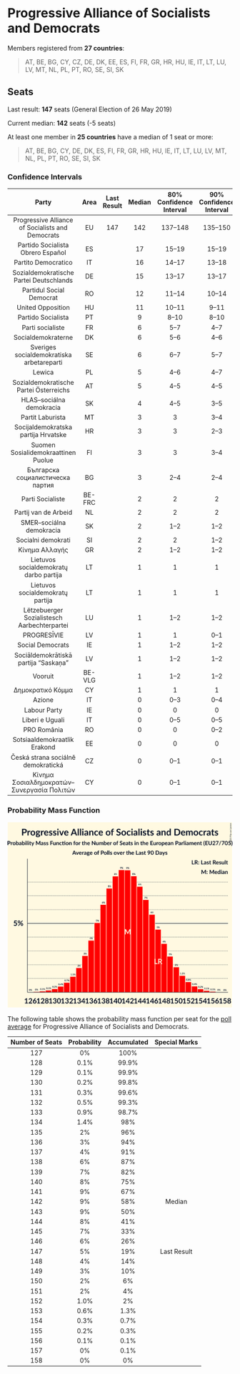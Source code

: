 # Progressive Alliance of Socialists and Democrats

Members registered from **27 countries**:

> AT, BE, BG, CY, CZ, DE, DK, EE, ES, FI, FR, GR, HR, HU, IE, IT, LT, LU, LV, MT, NL, PL, PT, RO, SE, SI, SK

## Seats

Last result: **147** seats (General Election of 26 May 2019)

Current median: **142** seats (-5 seats)

At least one member in **25 countries** have a median of 1 seat or more:

> AT, BE, BG, CY, DE, DK, ES, FI, FR, GR, HR, HU, IE, IT, LT, LU, LV, MT, NL, PL, PT, RO, SE, SI, SK

### Confidence Intervals

| Party | Area | Last Result | Median | 80% Confidence Interval | 90% Confidence Interval | 95% Confidence Interval | 99% Confidence Interval |
|:-----:|:----:|:-----------:|:------:|:-----------------------:|:-----------------------:|:-----------------------:|:-----------------------:|
| Progressive Alliance of Socialists and Democrats | EU | 147 | 142 | 137–148 | 135–150 | 134–151 | 131–154 |
| Partido Socialista Obrero Español | ES | | 17 | 15–19 | 15–19 | 14–19 | 14–19 |
| Partito Democratico | IT | | 16 | 14–17 | 13–18 | 13–18 | 12–19 |
| Sozialdemokratische Partei Deutschlands | DE | | 15 | 13–17 | 13–17 | 13–17 | 12–17 |
| Partidul Social Democrat | RO | | 12 | 11–14 | 10–14 | 10–14 | 10–15 |
| United Opposition | HU | | 11 | 10–11 | 9–11 | 9–12 | 9–12 |
| Partido Socialista | PT | | 9 | 8–10 | 8–10 | 8–10 | 8–11 |
| Parti socialiste | FR | | 6 | 5–7 | 4–7 | 0–7 | 0–8 |
| Socialdemokraterne | DK | | 6 | 5–6 | 4–6 | 4–6 | 4–7 |
| Sveriges socialdemokratiska arbetareparti | SE | | 6 | 6–7 | 5–7 | 5–7 | 5–7 |
| Lewica | PL | | 5 | 4–6 | 4–7 | 4–7 | 3–8 |
| Sozialdemokratische Partei Österreichs | AT | | 5 | 4–5 | 4–5 | 3–6 | 3–6 |
| HLAS–sociálna demokracia | SK | | 4 | 4–5 | 3–5 | 3–5 | 3–5 |
| Partit Laburista | MT | | 3 | 3 | 3–4 | 3–4 | 3–4 |
| Socijaldemokratska partija Hrvatske | HR | | 3 | 3 | 2–3 | 2–3 | 2–4 |
| Suomen Sosialidemokraattinen Puolue | FI | | 3 | 3 | 3–4 | 3–4 | 3–4 |
| Българска социалистическа партия | BG | | 3 | 2–4 | 2–4 | 2–4 | 2–4 |
| Parti Socialiste | BE-FRC | | 2 | 2 | 2 | 2 | 2–3 |
| Partij van de Arbeid | NL | | 2 | 2 | 2 | 2 | 1–2 |
| SMER–sociálna demokracia | SK | | 2 | 1–2 | 1–2 | 1–2 | 1–3 |
| Socialni demokrati | SI | | 2 | 2 | 1–2 | 1–2 | 1–2 |
| Κίνημα Αλλαγής | GR | | 2 | 1–2 | 1–2 | 1–2 | 1–2 |
| Lietuvos socialdemokratų darbo partija | LT | | 1 | 1 | 1 | 1 | 0–1 |
| Lietuvos socialdemokratų partija | LT | | 1 | 1 | 1 | 1 | 1–2 |
| Lëtzebuerger Sozialistesch Aarbechterpartei | LU | | 1 | 1–2 | 1–2 | 1–2 | 1–2 |
| PROGRESĪVIE | LV | | 1 | 1 | 0–1 | 0–1 | 0–1 |
| Social Democrats | IE | | 1 | 1–2 | 1–2 | 0–2 | 0–2 |
| Sociāldemokrātiskā partija “Saskaņa” | LV | | 1 | 1–2 | 1–2 | 1–2 | 1–2 |
| Vooruit | BE-VLG | | 1 | 1–2 | 1–2 | 1–2 | 1–2 |
| Δημοκρατικό Κόμμα | CY | | 1 | 1 | 1 | 1 | 1 |
| Azione | IT | | 0 | 0–3 | 0–4 | 0–4 | 0–4 |
| Labour Party | IE | | 0 | 0 | 0 | 0 | 0 |
| Liberi e Uguali | IT | | 0 | 0–5 | 0–5 | 0–5 | 0–6 |
| PRO România | RO | | 0 | 0 | 0–2 | 0–2 | 0–2 |
| Sotsiaaldemokraatlik Erakond | EE | | 0 | 0 | 0 | 0–1 | 0–1 |
| Česká strana sociálně demokratická | CZ | | 0 | 0–1 | 0–1 | 0–1 | 0–1 |
| Κίνημα Σοσιαλδημοκρατών–Συνεργασία Πολιτών | CY | | 0 | 0–1 | 0–1 | 0–1 | 0–1 |

### Probability Mass Function

![Graph with seats probability mass function not yet produced](average-2021-05-31-seats-pmf-progressiveallianceofsocialistsanddemocrats.png "Seats Probability Mass Function")

The following table shows the probability mass function per seat for the [poll average](average-2021-05-31.html) for Progressive Alliance of Socialists and Democrats.

| Number of Seats | Probability | Accumulated | Special Marks |
|:---------------:|:-----------:|:-----------:|:-------------:|
| 127 | 0% | 100% |  |
| 128 | 0.1% | 99.9% |  |
| 129 | 0.1% | 99.9% |  |
| 130 | 0.2% | 99.8% |  |
| 131 | 0.3% | 99.6% |  |
| 132 | 0.5% | 99.3% |  |
| 133 | 0.9% | 98.7% |  |
| 134 | 1.4% | 98% |  |
| 135 | 2% | 96% |  |
| 136 | 3% | 94% |  |
| 137 | 4% | 91% |  |
| 138 | 6% | 87% |  |
| 139 | 7% | 82% |  |
| 140 | 8% | 75% |  |
| 141 | 9% | 67% |  |
| 142 | 9% | 58% | Median |
| 143 | 9% | 50% |  |
| 144 | 8% | 41% |  |
| 145 | 7% | 33% |  |
| 146 | 6% | 26% |  |
| 147 | 5% | 19% | Last Result |
| 148 | 4% | 14% |  |
| 149 | 3% | 10% |  |
| 150 | 2% | 6% |  |
| 151 | 2% | 4% |  |
| 152 | 1.0% | 2% |  |
| 153 | 0.6% | 1.3% |  |
| 154 | 0.3% | 0.7% |  |
| 155 | 0.2% | 0.3% |  |
| 156 | 0.1% | 0.1% |  |
| 157 | 0% | 0.1% |  |
| 158 | 0% | 0% |  |



